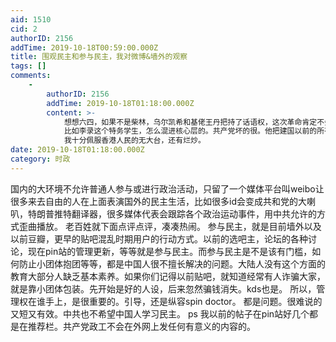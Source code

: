 ```yaml
---
aid: 1510
cid: 2
authorID: 2156
addTime: 2019-10-18T00:59:00.000Z
title: 围观民主和参与民主，我对微博&墙外的观察
tags: []
comments:
    -
        authorID: 2156
        addTime: 2019-10-18T01:18:00.000Z
        content: >-
            想想六四，如果不是柴林，乌尔凯希和基佬王丹把持了话语权，这次革命肯定不会是那样结束的。
            比如李录这个特务学生，怎么混进核心层的。共产党坏的很。他把建国以前的所有学生斗争经验都保存下来了。
            我十分佩服香港人民的无大台，还有烂炒。
date: 2019-10-18T01:18:00.000Z
category: 时政
---
```


国内的大环境不允许普通人参与或进行政治活动，只留了一个媒体平台叫weibo让很多来去自由的人在上面表演国外的民主生活，比如很多id会变成共和党的大喇叭，特朗普推特翻译器，很多媒体代表会跟踪各个政治运动事件，用中共允许的方式歪曲播放。 老百姓就下面点评点评，凑凑热闹。 参与民主，就是目前墙外以及以前豆瓣，更早的贴吧混乱时期用户的行动方式。以前的选吧主，论坛的各种讨论，现在pin站的管理更新，等等就是参与民主。而参与民主是不是该有门槛，如何防止小团体抱团等等，都是中国人很不擅长解决的问题。大陆人没有这个方面的教育大部分人缺乏基本素养。如果你们记得以前贴吧，就知道经常有人诈骗大家，就是靠小团体包装。先开始是好的人设，后来忽然骗钱消失。kds也是。 所以，管理权在谁手上，是很重要的。引导，还是纵容spin doctor。 都是问题。很难说的又短又有效。中共也不希望中国人学习民主。 ps 我以前的帖子在pin站好几个都是在推荐栏。共产党政工不会在外网上发任何有意义的内容的。
